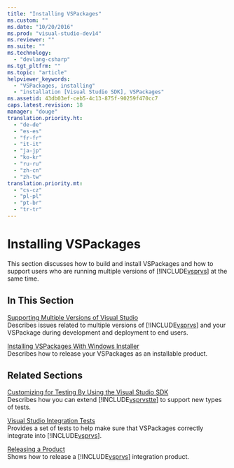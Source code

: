```yaml
---
title: "Installing VSPackages"
ms.custom: ""
ms.date: "10/20/2016"
ms.prod: "visual-studio-dev14"
ms.reviewer: ""
ms.suite: ""
ms.technology: 
  - "devlang-csharp"
ms.tgt_pltfrm: ""
ms.topic: "article"
helpviewer_keywords: 
  - "VSPackages, installing"
  - "installation [Visual Studio SDK], VSPackages"
ms.assetid: 43db03ef-ceb5-4c13-875f-90259f470cc7
caps.latest.revision: 18
manager: "douge"
translation.priority.ht: 
  - "de-de"
  - "es-es"
  - "fr-fr"
  - "it-it"
  - "ja-jp"
  - "ko-kr"
  - "ru-ru"
  - "zh-cn"
  - "zh-tw"
translation.priority.mt: 
  - "cs-cz"
  - "pl-pl"
  - "pt-br"
  - "tr-tr"
---
```

# Installing VSPackages
This section discusses how to build and install VSPackages and how to support users who are running multiple versions of [!INCLUDE[vsprvs](../code-quality/includes/vsprvs_md.md)] at the same time.  
  
## In This Section  
 [Supporting Multiple Versions of Visual Studio](../extensibility/supporting-multiple-versions-of-visual-studio.md)  
 Describes issues related to multiple versions of [!INCLUDE[vsprvs](../code-quality/includes/vsprvs_md.md)] and your VSPackage during development and deployment to end users.  
  
 [Installing VSPackages With Windows Installer](../extensibility/internals/installing-vspackages-with-windows-installer.md)  
 Describes how to release your VSPackages as an installable product.  
  
## Related Sections  
 [Customizing for Testing By Using the Visual Studio SDK](http://msdn.microsoft.com/en-us/9cf7a840-dd66-4b00-90f7-e00e40370a69)  
 Describes how you can extend [!INCLUDE[vsprvstte](../Token/vsprvstte_md.md)] to support new types of tests.  
  
 [Visual Studio Integration Tests](http://msdn.microsoft.com/en-us/8d741735-7d93-46c2-ab93-01da7a0e016d)  
 Provides a set of tests to help make sure that VSPackages correctly integrate into [!INCLUDE[vsprvs](../code-quality/includes/vsprvs_md.md)].  
  
 [Releasing a Product](../misc/releasing-a-visual-studio-integration-product.md)  
 Shows how to release a [!INCLUDE[vsprvs](../code-quality/includes/vsprvs_md.md)] integration product.